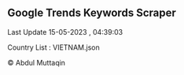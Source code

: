 

## Google Trends Keywords Scraper 
 
Last Update 15-05-2023 , 04:39:03

Country List :
VIETNAM.json



© Abdul Muttaqin 

